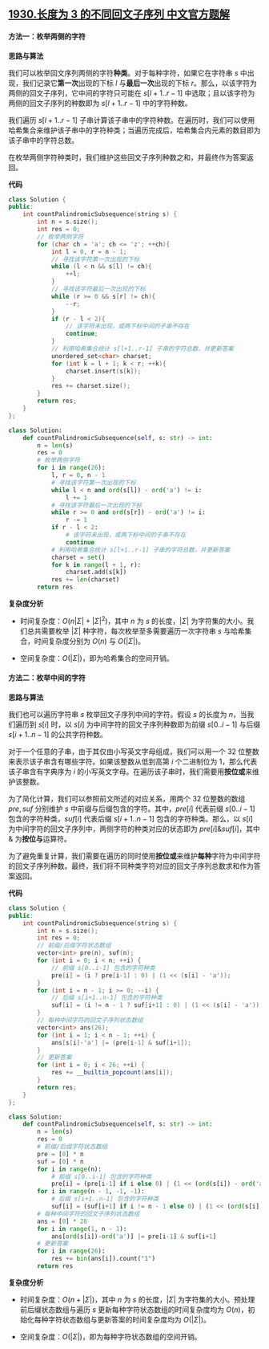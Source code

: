 ## [1930.长度为 3 的不同回文子序列 中文官方题解](https://leetcode.cn/problems/unique-length-3-palindromic-subsequences/solutions/100000/chang-du-wei-3-de-bu-tong-hui-wen-zi-xu-21trj)
#### 方法一：枚举两侧的字符

**思路与算法**

我们可以枚举回文序列两侧的字符**种类**。对于每种字符，如果它在字符串 $s$ 中出现，我们记录它**第一次**出现的下标 $l$ 与**最后一次**出现的下标 $r$。那么，以该字符为两侧的回文子序列，它中间的字符只可能在 $s[l+1..r-1]$ 中选取；且以该字符为两侧的回文子序列的种数即为 $s[l+1..r-1]$ 中的字符种数。

我们遍历 $s[l+1..r-1]$ 子串计算该子串中的字符种数。在遍历时，我们可以使用哈希集合来维护该子串中的字符种类；当遍历完成后，哈希集合内元素的数目即为该子串中的字符总数。

在枚举两侧字符种类时，我们维护这些回文子序列种数之和，并最终作为答案返回。

**代码**

```C++ [sol1-C++]
class Solution {
public:
    int countPalindromicSubsequence(string s) {
        int n = s.size();
        int res = 0;
        // 枚举两侧字符
        for (char ch = 'a'; ch <= 'z'; ++ch){
            int l = 0, r = n - 1;
            // 寻找该字符第一次出现的下标
            while (l < n && s[l] != ch){
                ++l;
            }
            // 寻找该字符最后一次出现的下标
            while (r >= 0 && s[r] != ch){
                --r;
            }
            if (r - l < 2){
                // 该字符未出现，或两下标中间的子串不存在
                continue;
            }
            // 利用哈希集合统计 s[l+1..r-1] 子串的字符总数，并更新答案
            unordered_set<char> charset;
            for (int k = l + 1; k < r; ++k){
                charset.insert(s[k]);
            }
            res += charset.size();
        }
        return res;
    }
};
```

```Python [sol1-Python3]
class Solution:
    def countPalindromicSubsequence(self, s: str) -> int:
        n = len(s)
        res = 0
        # 枚举两侧字符
        for i in range(26):
            l, r = 0, n - 1
            # 寻找该字符第一次出现的下标
            while l < n and ord(s[l]) - ord('a') != i:
                l += 1
            # 寻找该字符最后一次出现的下标
            while r >= 0 and ord(s[r]) - ord('a') != i:
                r -= 1
            if r - l < 2:
                # 该字符未出现，或两下标中间的子串不存在
                continue
            # 利用哈希集合统计 s[l+1..r-1] 子串的字符总数，并更新答案
            charset = set()
            for k in range(l + 1, r):
                charset.add(s[k])
            res += len(charset)
        return res
```

**复杂度分析**

- 时间复杂度：$O(n|\Sigma| + |\Sigma|^2)$，其中 $n$ 为 $s$ 的长度，$|\Sigma|$ 为字符集的大小。我们总共需要枚举 $|\Sigma|$ 种字符，每次枚举至多需要遍历一次字符串 $s$ 与哈希集合，时间复杂度分别为 $O(n)$ 与 $O(|\Sigma|)$。

- 空间复杂度：$O(|\Sigma|)$，即为哈希集合的空间开销。

#### 方法二：枚举中间的字符

**思路与算法**

我们也可以遍历字符串 $s$ 枚举回文子序列中间的字符。假设 $s$ 的长度为 $n$，当我们遍历到 $s[i]$ 时，以 $s[i]$ 为中间字符的回文子序列种数即为前缀 $s[0..i-1]$ 与后缀 $s[i+1..n-1]$ 的公共字符种数。

对于一个任意的子串，由于其仅由小写英文字母组成，我们可以用一个 $32$ 位整数来表示该子串含有哪些字符。如果该整数从低到高第 $i$ 个二进制位为 $1$，那么代表该子串含有字典序为 $i$ 的小写英文字母。在遍历该子串时，我们需要用**按位或**来维护该整数。

为了简化计算，我们可以参照前文所述的对应关系，用两个 $32$ 位整数的数组 $\textit{pre}, \textit{suf}$ 分别维护 $s$ 中前缀与后缀包含的字符。其中，$\textit{pre}[i]$ 代表前缀 $s[0..i-1]$ 包含的字符种类，$\textit{suf}[i]$ 代表后缀 $s[i+1..n-1]$ 包含的字符种类。那么，以 $s[i]$ 为中间字符的回文子序列中，两侧字符的种类对应的状态即为 $\textit{pre}[i] \& \textit{suf}[i]$，其中 $\&$ 为**按位与**运算符。

为了避免重复计算，我们需要在遍历的同时使用**按位或**来维护**每种**字符为中间字符的回文子序列种数。最终，我们将不同种类字符对应的回文子序列总数求和作为答案返回。

**代码**

```C++ [sol1-C++]
class Solution {
public:
    int countPalindromicSubsequence(string s) {
        int n = s.size();
        int res = 0;
        // 前缀/后缀字符状态数组
        vector<int> pre(n), suf(n);
        for (int i = 0; i < n; ++i) {
            // 前缀 s[0..i-1] 包含的字符种类
            pre[i] = (i ? pre[i-1] : 0) | (1 << (s[i] - 'a'));
        }
        for (int i = n - 1; i >= 0; --i) {
            // 后缀 s[i+1..n-1] 包含的字符种类
            suf[i] = (i != n - 1 ? suf[i+1] : 0) | (1 << (s[i] - 'a'));
        }
        // 每种中间字符的回文子序列状态数组
        vector<int> ans(26);
        for (int i = 1; i < n - 1; ++i) {
            ans[s[i]-'a'] |= (pre[i-1] & suf[i+1]);
        }
        // 更新答案
        for (int i = 0; i < 26; ++i) {
            res += __builtin_popcount(ans[i]);
        }
        return res;
    }
};
```

```Python [sol1-Python3]
class Solution:
    def countPalindromicSubsequence(self, s: str) -> int:
        n = len(s)
        res = 0
        # 前缀/后缀字符状态数组
        pre = [0] * n
        suf = [0] * n
        for i in range(n):
            # 前缀 s[0..i-1] 包含的字符种类
            pre[i] = (pre[i-1] if i else 0) | (1 << (ord(s[i]) - ord('a')))
        for i in range(n - 1, -1, -1):
            # 后缀 s[i+1..n-1] 包含的字符种类
            suf[i] = (suf[i+1] if i != n - 1 else 0) | (1 << (ord(s[i]) - ord('a')))
        # 每种中间字符的回文子序列状态数组
        ans = [0] * 26
        for i in range(1, n - 1):
            ans[ord(s[i])-ord('a')] |= pre[i-1] & suf[i+1]
        # 更新答案
        for i in range(26):
            res += bin(ans[i]).count("1")
        return res
```

**复杂度分析**

- 时间复杂度：$O(n + |\Sigma|)$，其中 $n$ 为 $s$ 的长度，$|\Sigma|$ 为字符集的大小。预处理前后缀状态数组与遍历 $s$ 更新每种字符状态数组的时间复杂度均为 $O(n)$，初始化每种字符状态数组与更新答案的时间复杂度均为 $O(|\Sigma|)$。

- 空间复杂度：$O(|\Sigma|)$，即为每种字符状态数组的空间开销。
